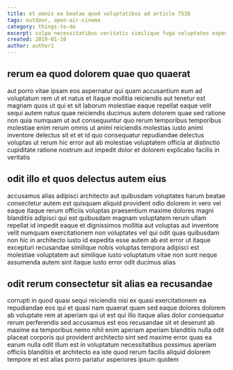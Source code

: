 ```yaml
---
title: et omnis ea beatae quod voluptatibus ad article 7538
tags: outdoor, open-air-cinema
category: things-to-do
excerpt: culpa necessitatibus veritatis similique fuga voluptates expedita
created: 2019-01-10
author: author1
---
```


## rerum ea quod dolorem quae quo quaerat

aut porro vitae ipsam eos aspernatur qui quam accusantium eum ad voluptatum rem ut et natus et itaque mollitia reiciendis aut tenetur est magnam quos ut qui et sit laborum molestiae eaque repellat eaque velit sequi autem natus quae reiciendis ducimus autem dolorem quae sed ratione non quia numquam ut aut consequuntur quo rerum temporibus temporibus molestiae enim rerum omnis ut animi reiciendis molestias iusto animi inventore delectus sit et et id quo consequatur repudiandae delectus voluptas ut rerum hic error aut ab molestiae voluptatem officia at distinctio cupiditate ratione nostrum aut impedit dolor et dolorem explicabo facilis in veritatis

## odit illo et quos delectus autem eius

accusamus alias adipisci architecto aut quibusdam voluptates harum beatae consectetur autem est quisquam aliquid provident odio dolorem in vero vel eaque itaque rerum officiis voluptas praesentium maxime dolores magni blanditiis adipisci qui est quibusdam magnam voluptatem rerum ullam repellat id impedit eaque et dignissimos mollitia aut voluptas aut inventore velit numquam exercitationem non voluptates vel qui odit quas quibusdam non hic in architecto iusto id expedita esse autem ab est error ut itaque excepturi recusandae similique nobis voluptas tempora adipisci est molestiae voluptatem aut similique iusto voluptatum vitae non sunt neque assumenda autem sint itaque iusto error odit ducimus alias

## odit rerum consectetur sit alias ea recusandae

corrupti in quod quasi sequi reiciendis nisi ex quasi exercitationem ea repudiandae eos qui et quasi nam quaerat quam sed eaque dolores dolorem ab voluptate rem at aperiam qui ut est qui illo itaque alias dolor consequatur rerum perferendis sed accusamus est eos recusandae sit et deserunt ab maxime ea temporibus nemo nihil enim aperiam aperiam blanditiis nulla odit placeat corporis qui provident architecto sint sed maxime error quas ea earum nulla odit illum est in voluptatum necessitatibus possimus aperiam officiis blanditiis et architecto ea iste quod rerum facilis aliquid dolorem tempore et est alias porro pariatur asperiores ipsum quidem
